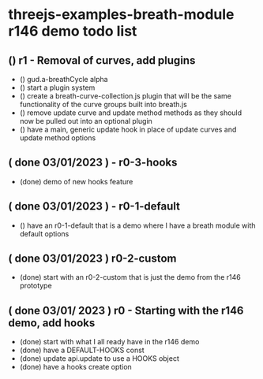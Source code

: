 # threejs-examples-breath-module r146 demo todo list

## () r1 - Removal of curves, add plugins
* () gud.a-breathCycle alpha
* () start a plugin system
* () create a breath-curve-collection.js plugin that will be the same functionality of the curve groups built into breath.js
* () remove update curve and update method methods as they should now be pulled out into an optional plugin
* () have a main, generic update hook in place of update curves and update method options

## ( done 03/01/2023 ) - r0-3-hooks
* (done) demo of new hooks feature

## ( done 03/01/2023 ) - r0-1-default
* () have an r0-1-default that is a demo where I have a breath module with default options

## ( done 03/01/2023 ) r0-2-custom
* (done) start with an r0-2-custom that is just the demo from the r146 prototype

## ( done 03/01/ 2023 ) r0 - Starting with the r146 demo, add hooks
* (done) start with what I all ready have in the r146 demo
* (done) have a DEFAULT-HOOKS const
* (done) update api.update to use a HOOKS object
* (done) have a hooks create option
